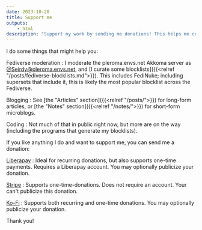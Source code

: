 ```yaml
---
date: 2023-10-28
title: Support me
outputs:
    - html
description: "Support my work by sending me donations! This helps me continue Fediverse moderation, blogging, and coding."
---
```

I do some things that might help you:


Fediverse moderation
: I moderate the pleroma.envs.net Akkoma server as [@Seirdy@pleroma.envs.net](https://pleroma.envs.net/Seirdy "{rel='me'}"), and [I curate some blocklists]({{<relref "/posts/fediverse-blocklists.md">}}). This includes FediNuke; including supersets that include it, this is likely the most popular blocklist across the Fediverse.

Blogging
: See [the "Articles" section]({{<relref "/posts/">}}) for long-form articles, or [the "Notes" section]({{<relref "/notes/">}}) for short-form microblogs.

Coding
: Not much of that in public right now, but more are on the way (including the programs that generate my blocklists).

If you like anything I do and want to support me, you can send me a donation:


[Liberapay](https://liberapay.com/Seirdy/donate "{rel='me'}")
: Ideal for recurring donations, but also supports one-time payments. Requires a Liberapay account. You may optionally publicize your donation.

[Stripe](https://donate.stripe.com/dR65nv5BWg3icq46oo "{rel='me'}")
: Supports one-time-donations. Does not require an account. Your can't publicize this donation.

[Ko-Fi](https://ko-fi.com/Seirdy "{rel='me'}")
: Supports both recurring and one-time donations. You may optionally publicize your donation.

Thank you!

